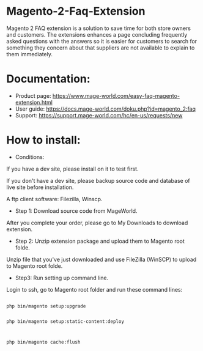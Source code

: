 # Magento-2-Faq-Extension
Magento 2 FAQ extension is a solution to save time for both store owners and customers. The extensions enhances a page concluding frequently asked questions with the answers so it is easier for customers to search for something they concern about that suppliers are not available to explain to them immediately. 
# Documentation:
* Product page: https://www.mage-world.com/easy-faq-magento-extension.html
* User guide: https://docs.mage-world.com/doku.php?id=magento_2:faq
* Support: https://support.mage-world.com/hc/en-us/requests/new
# How to install: 
* Conditions:

If you have a dev site, please install on it to test first.

If you don't have a dev site, please backup source code and database of live site before installation.

A ftp client software: Filezilla, Winscp.

* Step 1: Download source code from MageWorld.

After you complete your order, please go to My Downloads to download extension.

* Step 2: Unzip extension package and upload them to Magento root folde.

Unzip file that you've just downloaded and use FileZilla (WinSCP) to upload to Magento root folde.

* Step3: Run setting up command line.

Login to ssh, go to Magento root folder and run these command lines:

<code>
php bin/magento setup:upgrade

php bin/magento setup:static-content:deploy

php bin/magento cache:flush
</code>
